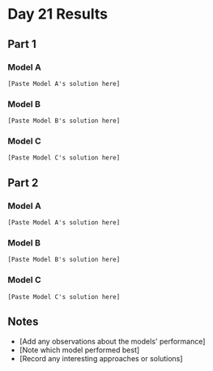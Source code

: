 # Day 21 Results

## Part 1

### Model A
```
[Paste Model A's solution here]
```

### Model B
```
[Paste Model B's solution here]
```

### Model C
```
[Paste Model C's solution here]
```

## Part 2

### Model A
```
[Paste Model A's solution here]
```

### Model B
```
[Paste Model B's solution here]
```

### Model C
```
[Paste Model C's solution here]
```

## Notes
- [Add any observations about the models' performance]
- [Note which model performed best]
- [Record any interesting approaches or solutions] 